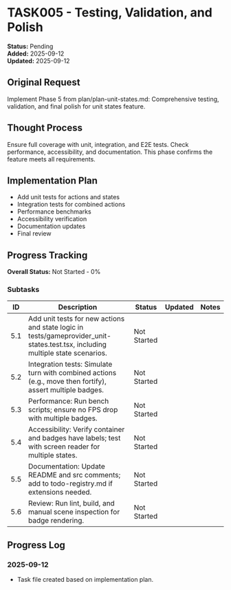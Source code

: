 # TASK005 - Testing, Validation, and Polish

**Status:** Pending  
**Added:** 2025-09-12  
**Updated:** 2025-09-12

## Original Request

Implement Phase 5 from plan/plan-unit-states.md: Comprehensive testing, validation, and final polish for unit states feature.

## Thought Process

Ensure full coverage with unit, integration, and E2E tests. Check performance, accessibility, and documentation. This phase confirms the feature meets all requirements.

## Implementation Plan

- Add unit tests for actions and states
- Integration tests for combined actions
- Performance benchmarks
- Accessibility verification
- Documentation updates
- Final review

## Progress Tracking

**Overall Status:** Not Started - 0%

### Subtasks

| ID | Description | Status | Updated | Notes |
|----|-------------|--------|---------|-------|
| 5.1 | Add unit tests for new actions and state logic in tests/gameprovider_unit-states.test.tsx, including multiple state scenarios. | Not Started | | |
| 5.2 | Integration tests: Simulate turn with combined actions (e.g., move then fortify), assert multiple badges. | Not Started | | |
| 5.3 | Performance: Run bench scripts; ensure no FPS drop with multiple badges. | Not Started | | |
| 5.4 | Accessibility: Verify container and badges have labels; test with screen reader for multiple states. | Not Started | | |
| 5.5 | Documentation: Update README and src comments; add to todo-registry.md if extensions needed. | Not Started | | |
| 5.6 | Review: Run lint, build, and manual scene inspection for badge rendering. | Not Started | | |

## Progress Log

### 2025-09-12

- Task file created based on implementation plan.
